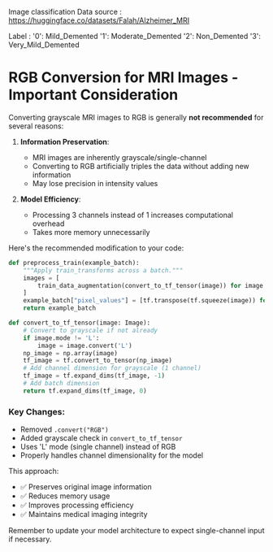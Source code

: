 Image classification
Data source : https://huggingface.co/datasets/Falah/Alzheimer_MRI

Label :
'0': Mild_Demented
'1': Moderate_Demented
'2': Non_Demented
'3': Very_Mild_Demented

# RGB Conversion for MRI Images - Important Consideration

Converting grayscale MRI images to RGB is generally **not recommended** for several reasons:

1. **Information Preservation**: 
   - MRI images are inherently grayscale/single-channel
   - Converting to RGB artificially triples the data without adding new information
   - May lose precision in intensity values

2. **Model Efficiency**: 
   - Processing 3 channels instead of 1 increases computational overhead
   - Takes more memory unnecessarily

Here's the recommended modification to your code:

````python
def preprocess_train(example_batch):
    """Apply train_transforms across a batch."""
    images = [
        train_data_augmentation(convert_to_tf_tensor(image)) for image in example_batch["image"]
    ]
    example_batch["pixel_values"] = [tf.transpose(tf.squeeze(image)) for image in images]
    return example_batch

def convert_to_tf_tensor(image: Image):
    # Convert to grayscale if not already
    if image.mode != 'L':
        image = image.convert('L')
    np_image = np.array(image)
    tf_image = tf.convert_to_tensor(np_image)
    # Add channel dimension for grayscale (1 channel)
    tf_image = tf.expand_dims(tf_image, -1)
    # Add batch dimension
    return tf.expand_dims(tf_image, 0)
````

### Key Changes:
- Removed `.convert("RGB")`
- Added grayscale check in `convert_to_tf_tensor`
- Uses 'L' mode (single channel) instead of RGB
- Properly handles channel dimensionality for the model

This approach:
- ✅ Preserves original image information
- ✅ Reduces memory usage
- ✅ Improves processing efficiency
- ✅ Maintains medical imaging integrity

Remember to update your model architecture to expect single-channel input if necessary.